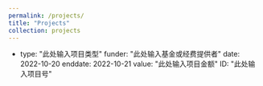 ```yaml
---
permalink: /projects/
title: "Projects"
collection: projects
---
```


- type: "此处输入项目类型"
  funder: "此处输入基金或经费提供者"
  date: 2022-10-20
  enddate: 2022-10-21
  value: "此处输入项目金额"
  ID: "此处输入项目号"

